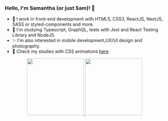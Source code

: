 ### Hello, I'm Samantha (or just Sam)! 👋

- 🔭 I work in front-end development with HTML5, CSS3, ReactJS, NextJS, SASS or styled-components and more.
- 🌱 I'm studying Typescript, GraphQL, tests with Jest and React Testing Library and NodeJS.
- ✨ I'm also interested in mobile development,UX/UI design and photography.
- 🌠 Check my studies with CSS animations <a href="https://codepen.io/cardososamantha">here</a>.

<div align="center">
  <a href="https://github.com/cardososamantha">
  <img height="180em" src="https://github-readme-stats.vercel.app/api?username=cardososamantha&show_icons=true&theme=radical&include_all_commits=true&count_private=true"/>
  <img height="180em" src="https://github-readme-stats.vercel.app/api/top-langs/?username=cardososamantha&layout=compact&langs_count=7&theme=radical"/>
</div>

  <!--
**cardososamantha/cardososamantha** is a ✨ _special_ ✨ repository because its `README.md` (this file) appears on your GitHub profile.

Here are some ideas to get you started:

- 🔭 I’m currently working on ...
- 🌱 I’m currently learning ...
- 👯 I’m looking to collaborate on ...
- 🤔 I’m looking for help with ...
- 💬 Ask me about ...
- 📫 How to reach me: ...
- 😄 Pronouns: ...
- ⚡ Fun fact: ...
-->
